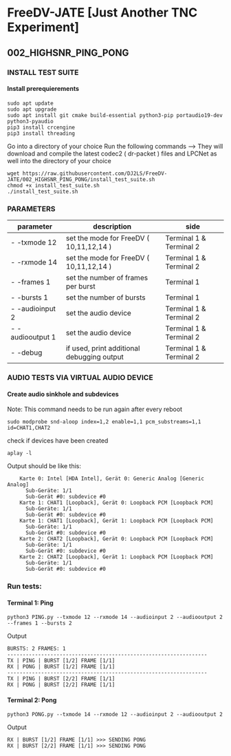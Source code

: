 
# FreeDV-JATE [Just Another TNC Experiment]

## 002_HIGHSNR_PING_PONG

### INSTALL TEST SUITE
#### Install prerequierements
```
sudo apt update
sudo apt upgrade
sudo apt install git cmake build-essential python3-pip portaudio19-dev python3-pyaudio
pip3 install crcengine
pip3 install threading
```

Go into a directory of your choice
Run the following commands --> They will download and compile the latest codec2 ( dr-packet ) files and LPCNet as well into the directory of your choice
```
wget https://raw.githubusercontent.com/DJ2LS/FreeDV-JATE/002_HIGHSNR_PING_PONG/install_test_suite.sh
chmod +x install_test_suite.sh
./install_test_suite.sh
```



### PARAMETERS
| parameter | description | side
|--|--|--|
| - -txmode 12 | set the mode for FreeDV ( 10,11,12,14 ) | Terminal 1 & Terminal 2
| - -rxmode 14 | set the mode for FreeDV ( 10,11,12,14 ) | Terminal 1 & Terminal 2
| - -frames 1 | set the number of frames per burst | Terminal 1
| - -bursts 1 | set the number of bursts | Terminal 1
| - -audioinput 2 | set the audio device | Terminal 1 & Terminal 2
| - -audiooutput 1 | set the audio device | Terminal 1 & Terminal 2
| - -debug | if used, print additional debugging output | Terminal 1 & Terminal 2
  	



### AUDIO TESTS VIA VIRTUAL AUDIO DEVICE

 #### Create audio sinkhole and subdevices
 Note: This command needs to be run again after every reboot
 ```
sudo modprobe snd-aloop index=1,2 enable=1,1 pcm_substreams=1,1 id=CHAT1,CHAT2 
```
check if devices have been created



    aplay -l
Output should be like this:
```
    Karte 0: Intel [HDA Intel], Gerät 0: Generic Analog [Generic Analog]
      Sub-Geräte: 1/1
      Sub-Gerät #0: subdevice #0
    Karte 1: CHAT1 [Loopback], Gerät 0: Loopback PCM [Loopback PCM]
      Sub-Geräte: 1/1
      Sub-Gerät #0: subdevice #0
    Karte 1: CHAT1 [Loopback], Gerät 1: Loopback PCM [Loopback PCM]
      Sub-Geräte: 1/1
      Sub-Gerät #0: subdevice #0
    Karte 2: CHAT2 [Loopback], Gerät 0: Loopback PCM [Loopback PCM]
      Sub-Geräte: 1/1
      Sub-Gerät #0: subdevice #0
    Karte 2: CHAT2 [Loopback], Gerät 1: Loopback PCM [Loopback PCM]
      Sub-Geräte: 1/1
      Sub-Gerät #0: subdevice #0
```

### Run tests:

#### Terminal 1: Ping
```
python3 PING.py --txmode 12 --rxmode 14 --audioinput 2 --audiooutput 2 --frames 1 --bursts 2
```
Output
```
BURSTS: 2 FRAMES: 1
-----------------------------------------------------------------
TX | PING | BURST [1/2] FRAME [1/1]
RX | PONG | BURST [1/2] FRAME [1/1]
-----------------------------------------------------------------
TX | PING | BURST [2/2] FRAME [1/1]
RX | PONG | BURST [2/2] FRAME [1/1]
```

#### Terminal 2: Pong
```
python3 PONG.py --txmode 14 --rxmode 12 --audioinput 2 --audiooutput 2
```
Output
```
RX | BURST [1/2] FRAME [1/1] >>> SENDING PONG
RX | BURST [2/2] FRAME [1/1] >>> SENDING PONG
```
